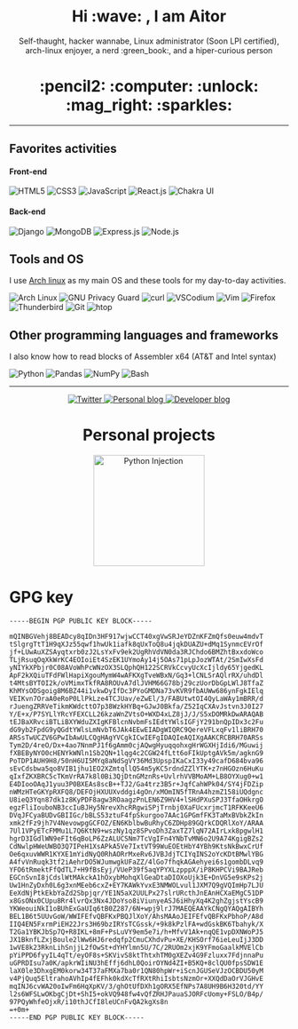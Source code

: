 
<h1 align="center">Hi :wave: , I am Aitor</h1>
<p align="center">Self-thaught, hacker wannabe, Linux administrator (Soon LPI certified), arch-linux enjoyer, a nerd :green_book:, and a hiper-curious person</p>
<h1 align="center">:pencil2: :computer: :unlock: :mag_right: :sparkles:</h1>
<hr/>

## Favorites activities

#### Front-end
![HTML5](https://img.shields.io/static/v1?style=for-the-badge&message=HTML5&color=E34F26&logo=HTML5&logoColor=FFFFFF&label=)
![CSS3](https://img.shields.io/static/v1?style=for-the-badge&message=CSS3&color=1572B6&logo=CSS3&logoColor=FFFFFF&label=)
![JavaScript](https://img.shields.io/static/v1?style=for-the-badge&message=JavaScript&color=222222&logo=JavaScript&logoColor=F7DF1E&label=)
![React.js](https://img.shields.io/static/v1?style=for-the-badge&message=React&color=222222&logo=React&logoColor=61DAFB&label=)
![Chakra UI](https://img.shields.io/static/v1?style=for-the-badge&message=Chakra+UI&color=319795&logo=Chakra+UI&logoColor=FFFFFF&label=)
#### Back-end
![Django](https://img.shields.io/static/v1?style=for-the-badge&message=Django&color=092E20&logo=Django&logoColor=FFFFFF&label=)
![MongoDB](https://img.shields.io/static/v1?style=for-the-badge&message=MongoDB&color=47A248&logo=MongoDB&logoColor=FFFFFF&label=)
![Express.js](https://img.shields.io/static/v1?style=for-the-badge&message=Express&color=000000&logo=Express&logoColor=FFFFFF&label=)
![Node.js](https://img.shields.io/static/v1?style=for-the-badge&message=Node.js&color=339933&logo=Node.js&logoColor=FFFFFF&label=)

  
## Tools and OS
I use [Arch linux](https://archlinux.org/) as my main OS and these tools for my day-to-day activities.
  
![Arch Linux](https://img.shields.io/static/v1?style=for-the-badge&message=Arch+Linux&color=1793D1&logo=Arch+Linux&logoColor=FFFFFF&label=)
![GNU Privacy Guard](https://img.shields.io/static/v1?style=for-the-badge&message=GNU+Privacy+Guard&color=0093DD&logo=GNU+Privacy+Guard&logoColor=FFFFFF&label=)
![curl](https://img.shields.io/static/v1?style=for-the-badge&message=curl&color=073551&logo=curl&logoColor=FFFFFF&label=)
![VSCodium](https://img.shields.io/static/v1?style=for-the-badge&message=VSCodium&color=2F80ED&logo=VSCodium&logoColor=FFFFFF&label=)
![Vim](https://img.shields.io/static/v1?style=for-the-badge&message=Vim&color=019733&logo=Vim&logoColor=FFFFFF&label=)
![Firefox](https://img.shields.io/static/v1?style=for-the-badge&message=Firefox&color=FF7139&logo=Firefox&logoColor=FFFFFF&label=)
![Thunderbird](https://img.shields.io/static/v1?style=for-the-badge&message=Thunderbird&color=0A84FF&logo=Thunderbird&logoColor=FFFFFF&label=)
![Git](https://img.shields.io/static/v1?style=for-the-badge&message=Git&color=F05032&logo=Git&logoColor=FFFFFF&label=)
![htop](https://img.shields.io/static/v1?style=for-the-badge&message=htop&color=009020&logo=htop&logoColor=FFFFFF&label=)
## Other programming languages and frameworks
I also know how to read blocks of Assembler x64 (AT&T and Intel syntax)
  
![Python](https://img.shields.io/static/v1?style=for-the-badge&message=Python&color=3776AB&logo=Python&logoColor=FFFFFF&label=)
![Pandas](https://img.shields.io/static/v1?style=for-the-badge&message=pandas&color=150458&logo=pandas&logoColor=FFFFFF&label=)
![NumPy](https://img.shields.io/static/v1?style=for-the-badge&message=NumPy&color=013243&logo=NumPy&logoColor=FFFFFF&label=)
![Bash](https://img.shields.io/static/v1?style=for-the-badge&message=Bash&color=4EAA25&logo=GNU+Bash&logoColor=FFFFFF&label=)


----------------------------------------------


<div align="center">
  <a href="https://twitter.com/torswq" target="_blank">
    <img alt="Twitter" src="https://img.shields.io/badge/-Twitter-0d97ec?labelColor=white&logo=Twitter&style=flat">
  </a>
  <a href="https://torswq.github.io" target="_blank">
    <img alt="Personal blog" src="https://img.shields.io/badge/-Personal%20blog-85623b?labelColor=white&logo=data%3Aimage%2Fpng%3Bbase64%2CiVBORw0KGgoAAAANSUhEUgAAACAAAAAgCAYAAABzenr0AAAABHNCSVQICAgIfAhkiAAAAAlwSFlzAAACaQAAAmkB5bpdnwAAABl0RVh0U29mdHdhcmUAd3d3Lmlua3NjYXBlLm9yZ5vuPBoAAAQYSURBVFiFtZfdT1t1GMc%2Fz%2B8UWsdLwXgxRSJboolposlIabvCAsZoajKGJktEMv8Ar3xJTFzG1KGbF75cej0di3c6FoMXC6uzLSDjZq43RreFDXSJCRRKBrTnPF6cltQWgW3t9%2B78vs%2F5fb%2FnOc%2Fv5RF2iVgs5l1aWulTlSNAJ2gH0FKgl0BugV4VYWx5eXEinU5v7GZe2SkgGo0%2BYdtmGHQIaCqjHXcOERFFdXN8GRjN5WRkdvaXvx7IQG9vr29tLX8CeAfYA9iqmgQZM8ZMOI5ljMmfVtWXtpl%2BVYQvvV7rdDweX9u1gc7Onsfr6vQHoMsV5ix4Ppyejt8BiER6BhxHz4nQsN3XlWDKtj2vzszE%2F97RQFdX9%2FPG8CPQBlw3xhlMpVLXi3w43PM%2B6BnA7FK8iDsi5pXJySu%2F%2Fa%2BBYLB3r2XlZ4AngfFczjc4O3spU%2BQjke433Ww8MBZE7K7Jycn5CgORSOQRVSuOm%2FaLU1OJAdwiK%2FCHDqo6E4D3IQwATPl8nr5iTWymUdWcALpESFuWDpWKx2Ixr6o9WgVxgPC9e7kPig8G3KUG8jZgizivJ5PJldI3Fhezb4F0VEG8KPteMNi7d9NAPi8ngT2qnC0tOIBQKNQMerx64iCiDZaVHwYwsVjMK8IgYDuO%2Bagy2HMYeKyaBgoYCgQC9WZxcfkFoBlIzMxcuV1pQAZqIA7gb25%2BtM%2BA6S8MjJVHBAKBelVerpEBVLXfAJ0AIuZyhUW%2F%2Fxkq9%2F9q4oAB3QdgjP1HOes4sr%2BG4gD7De7%2Fz5cvPQBV01xjA%2F773c%2BrDoN7dnui0WjFvxbRTOUrVUXGADcAbNs8XeHOODdrbOCGAWYBVLWvwl4m8ztQURvVgiqzRsRd%2F8ZwpDygcK8br5UB0AumpaXpMrCsysFg8FB7eYgIF2qknslml3424%2BPj6yDnAcuy7FPlUcboReCfGhgYTafTGwYgl%2BMUsApyLBTqea40KplMrqjySZXFs7btGYHCcVy4On8FWCL6nXsEl0RnF78GqrkiPi9eUDc3Ip%2FP8ykwBTxrTN35o0ePWkUunU5vGOMMAetVEE%2B1tjZ9VnzY6lL6K9AO%2FOTzeQbj8fhSkQ%2BFuo%2BJ8M1DiC9YlgaTyeRCccD6D7twK9ve3nEJ9DBwIJ93%2BtvankrMz8%2FdBZifn7vW1ta%2BKiIvlpvfBW4b48RSqdSfpYNbTlLIxPdAGHBAvvV49GQikZgDCIej%2FSCjQCOAKsj2dlKqudemp6fvlhPbtmbr6%2FZxVX0XaABsYFJExhxHJyzLMo5jfwzEtjGRBb5obW064y73SuyYxkKbNgy8AfjL6EJzquLW82Z3mlHlHORGtvrq%2BzJQRCAQqG9s9PeKmEJ7zj7c9lyBDHBTlavgjGWzmfhu2%2FN%2FAYNDlAHZmf3fAAAAAElFTkSuQmCC&style=flat">
  </a>
  <a href="https://dev.to/torswq" target="_blank">
    <img alt="Developer blog" src="https://img.shields.io/badge/Dev.to-Developer%20blog-white?logo=dev.to&labelColor=black&style=flat">
  </a>
</div>

<h1 align="center">Personal projects</h1>
<div align="center">
  <a href="https://github.com/torswq/PInjection" target="_blank">
    <img alt="Python Injection" width=200 src=https://github.com/torswq/PInjection/blob/8dd6423228bd2d87961dba3d5b8b74cd3473e8ca/isologotipo/pinjection-iso-gs-1-alpha.png>
  </a>
</div>

<h1 id="gpg-key">GPG key</h1>

```
-----BEGIN PGP PUBLIC KEY BLOCK-----

mQINBGVehj8BEADcy8qIDn3HF917wjwCCT40xgVwSRJeYDZnKFZmQfs0euw4mdvT
tSlgrgTtT1H9qXJz55qwf1hwUk1iafk8qUxToQ8u4jqkDUAZU+dMq1SynmcEVrOf
jf+LUwAuXZSAyqtxrb0zJ2LsYxFv9ek2UgRhVdVN0da3RJChdo6BMZhtBxxdoWco
TLjRsuqOqXkWrKC4EOIoiEt4SzEK1UYmoAy14j5OAs71pLpJozWTAt/2SmIwXsFd
yNIYkXPbjr0C08AVoWhPcWNzOX3SLQphQH122SCRVkCcvyUcXcIjldy65YjgedKL
ApF2kXQiuTFdFWlHapiXgouMymW4wAFKXgTveWBxN/Gq3+lCNLSrAQlrRX/uhdDl
t4MtsBYTOI2k/oVMimxTkfRA8ROUvA7dlJVHM66G78bj29czUorDbGpLWlJ8TfaZ
KhMYsODSgoig8M6BZ44i1vkwDyIfDc3PYoGMDNa73vKVR9fbAUWw686ynFgkIElq
VEIKvn7OraA0eRoP0LlPkLze4TCJUav/eZwEl/3/FABUtwtOI4QyLaWAy1mBRR/d
rJuengZRRVeTikmKWdcttO7p38WzkHYBq+GJwJ0Bkfa/Z52IqCXAvJstvn3J0I27
Y/E+x/P7SYLlYRcYFEXCLL26kzaWnZVtsO+WXD4xLZ8jJ/J/S5xDOMRkDwARAQAB
tEJBaXRvciBTLiBXYWduZXIgKFBlcnNvbmFsIEdtYWlsIGFjY291bnQpIDx3c2Fu
dG9yb2FpdG9yQGdtYWlsLmNvbT6JAk4EEwEIADgWIQRC9QereVFLxqFv1liBRH70
ARSsTwUCZV6GPwIbAwULCQgHAgYVCgkICwIEFgIDAQIeAQIXgAAKCRCBRH70ARSs
Tym2D/4reO/Dx+4ao7NnmPJ1f6gAmm0cjAQwgHyuqqohxgHrWGXHjIdi6/MGuwij
fXBEByNYO0cHENYkWNln1Sb2QN+1lqg4c2CGW24fLtt6oFIkUptgAVk5m/agknG9
PoTDP1AUH9H8/50nH6UI5MYq8aNdSgVY36Md3UpspIKaCxI33y49cafD684bva96
sEvCdsbwa5qo8VIB1jhu1EO2XZmtqllQ54m5yKC5rdndZZlYTK+z7nHGOzn6HuKu
qIxfZKXBRC5cTKmVrRA7k8l0Bi3QjDtnGMznRs+UvlrhVVBMoAM+LB8OYXug0+w1
E4DIooOAqJ1yuu3P0BXEAs8scB++TJ2/Ga4trz3B5r+JqfCahWPk04/SY4jFDZip
nWMzHTeGKYpRXFQ8/DEFOjHXUUXvddgi4gOn/xMOmIN5fTRnA4hzmZ158iUQdgnc
U8ieQ3Yqn87dk1z8KyPDF8agw3ROaagzPnLEN6Z9HV4+lSHdPXuSPJ3TfaOHkrgO
egzFliIouboNB3ccIuBJHy5NrevXhcRRgwiSPjTrnbj0XaFUcxrjmcT1RFKKeeU6
DVqJFCyaBUDvGBIIGc/bBLS53ztuF4fpSkurgoo7AAc1GPGmfFK3TaMxBVbkZkIn
xmk2fFz9jh7V4NevowpgGCFOZ/EN6KblbwBuRhyC6ZDHp89GQrkCDQRlXoY/ARAA
7Ul1VPyETcFMMu1L7Q6KtN9+wszNy1qz8SPvoDh3ZaxTZ7lqN72AIrLxk8pgwlH1
hgrD3IGdlWN9eFIt6qBoLP6ZzALUCSNm7TcVgIFn4YNbTvMN6o2U9A74KgigBZs2
CdNwlpHWeUWBO3Q7IPeH1XsAPkA5Ve7IxtVT99WuEOEtHbY4YBh9KtsNkBwxCrUf
Oe6qxuvWWR1KYXE1mYidNyQ0RhAORrMxeRv6JVBJdjTCIYqINS2oYcKDtBMwlYBG
A4fvVnRuqk3tf2iAehrDO5WJumwgkUFaZZ/4lGo7fhqkAGAehyei6s1gombDLvq9
YFO6tRmektFfQdTL7+H9fBsEyj/VUeP39f5aqYPYXLzpppX/iP8KHPCVi9BAJReb
EGCnSvnI8jCdslWtMAkckA1hOxybMohqXlGeaDtaDIOXoUjk3E+DnVG5e9sKPs2j
Uw1HnZyDxh0L6g3xnMEeb6cxZ+EY7KAWkYvxE3NMWOLvul1JXM7Q9gVQImHp7LJU
EeXdNjPtkEkbYaZd2Sbpjqr/YE1N5aX2UULPx27slrURcthJnEAnHCXaEMgC51DP
x8GsONx0CUpu8Rr4lvrQx3Nx4JDoYso8iViunyeASJ6iHhyXq4K2ghZgjstYscB9
YKWeouiNkI1oBUhExGaUIq6tB0Z287/6N+wpj9lrJ7MAEQEAAYkCNgQYAQgAIBYh
BEL1B6t5UUvGoW/WWIFEfvQBFKxPBQJlXoY/AhsMAAoJEIFEfvQBFKxPbhoP/A8d
IIQ4EN5FxrmPiEH22Jrs3H69bzIRYsTCGssk/+9k8kPzlFA+wdGskBK6Tbahyk/X
T2Ga1YBKJbSp7Q+R8IKL+8mF+PsLuVY9em5e7i/h+MfvV1Ak+nqQE1vpDXNWoPJ5
JX1BknfLZxjBoule2lWw6HJ6redqfp2CmuCXhdvPu+XE/KHSOrf76ieLeuIjJ3DD
1wVE8k23RknLihSnjjL2fOwSt+dYHYlmn5U/7C/2RUOm2xjK9YFmoGaalkMVElCb
pYiPPD6fyyIL4qTt/eyOF8s+SKVivS8ktThtxhTM0gXEZv4G9Fzluxx7FdjnnaPu
uGPRDIsu7a0K/apkrWIiNU3hEffj6dhL0QoirOYNd4ZI+B5KQ+8clQU0fpsSDW1E
laX0le3DhxgEM0korw34T37aFMXa7ba0r1QN80hpWr+iScnJGUSeVJzOCBDU50yM
v4PjQuq5EltrahoAVhIp4fEFhk0kdXcTfRXtRhiIsbtsNzmOr+XXQdDaOrVJGHvE
mqINJ6cvWA20oIwFm6HqXpKV/3/ghOtUfDXh1gORX5EfNPs7A8UH9B6H320td/YY
l2s6WFSLwOKbgCjDt+ShI5+okVQ948fw4vQfZRHJPauaSJORFcUomy+FSLO/B4p/
97PQyWhfeOjxR/i10thJCfI8leUCnFvQA2kgXs8n
=+0m+
-----END PGP PUBLIC KEY BLOCK-----
```
